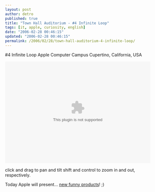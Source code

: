 ```yaml
---
layout: post
author: detro
published: true
title: "Town Hall Auditorium - #4 Infinite Loop"
tags: [it, apple, curiosity, english]
date: "2006-02-28 00:46:15"
updated: "2006-02-28 00:46:15"
permalink: /2006/02/28/town-hall-auditorium-4-infinite-loop/
---
```


#4 Infinite Loop
Apple Computer Campus
Cupertino, California, USA

<object classid="clsid:02BF25D5-8C17-4B23-BC80-D3488ABDDC6B" codebase="http://www.apple.com/qtactivex/qtplugin.cab" height="336" width="480"><param name="src" value="http://silicon-valley.siggraph.org/images/TownHall.mov"></param><param name="controller" value="true"><embed pluginspage="http://www.apple.com/quicktime/download/" src="http://silicon-valley.siggraph.org/images/TownHall.mov" type="video/quicktime" controller="true" height="336" width="480"></embed></param></object>

click and drag to pan and tilt shift and control to zoom in and out, respectively.

Today Apple will present... <a href="http://www.detronizator.org/2006/02/22/new-products-from-apple-at-february-28/">new funny products</a>! ;)
